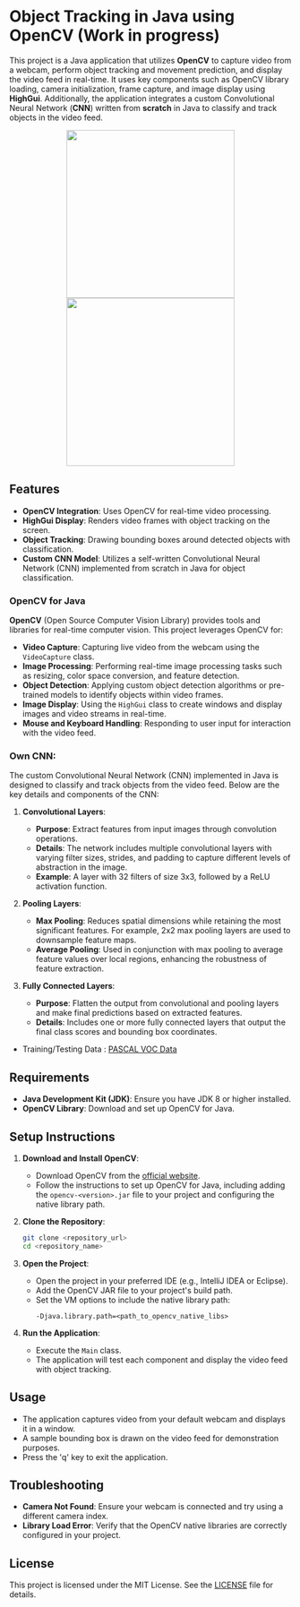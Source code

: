 # Object Tracking in Java using OpenCV (Work in progress)

This project is a Java application that utilizes **OpenCV** to capture video from a webcam, perform object tracking and movement prediction, and display the video feed in real-time. It uses key components such as OpenCV library loading, camera initialization, frame capture, and image display using **HighGui**. Additionally, the application integrates a custom Convolutional Neural Network (**CNN**) written from **scratch** in Java to classify and track objects in the video feed.

<p align="center">
    <img src="https://github.com/user-attachments/assets/660b0931-ad11-417b-86f9-d04adeb78551" height="300" />
    <img src="https://github.com/user-attachments/assets/ae83c22d-dc77-4101-b0d2-f8c1e5d07aab" height="300" />
</p>


## Features

- **OpenCV Integration**: Uses OpenCV for real-time video processing.
- **HighGui Display**: Renders video frames with object tracking on the screen.
- **Object Tracking**: Drawing bounding boxes around detected objects with classification.
- **Custom CNN Model**: Utilizes a self-written Convolutional Neural Network (CNN) implemented from scratch in Java for object classification.

### OpenCV for Java
**OpenCV** (Open Source Computer Vision Library) provides tools and libraries for real-time computer vision. This project leverages OpenCV for:

- **Video Capture**: Capturing live video from the webcam using the `VideoCapture` class.
- **Image Processing**: Performing real-time image processing tasks such as resizing, color space conversion, and feature detection.
- **Object Detection**: Applying custom object detection algorithms or pre-trained models to identify objects within video frames.
- **Image Display**: Using the `HighGui` class to create windows and display images and video streams in real-time.
- **Mouse and Keyboard Handling**: Responding to user input for interaction with the video feed.

### Own CNN:
The custom Convolutional Neural Network (CNN) implemented in Java is designed to classify and track objects from the video feed. Below are the key details and components of the CNN:
1. **Convolutional Layers**:
   - **Purpose**: Extract features from input images through convolution operations.
   - **Details**: The network includes multiple convolutional layers with varying filter sizes, strides, and padding to capture different levels of abstraction in the image.
   - **Example**: A layer with 32 filters of size 3x3, followed by a ReLU activation function.

2. **Pooling Layers**:
   - **Max Pooling**: Reduces spatial dimensions while retaining the most significant features. For example, 2x2 max pooling layers are used to downsample feature maps.
   - **Average Pooling**: Used in conjunction with max pooling to average feature values over local regions, enhancing the robustness of feature extraction.

3. **Fully Connected Layers**:
   - **Purpose**: Flatten the output from convolutional and pooling layers and make final predictions based on extracted features.
   - **Details**: Includes one or more fully connected layers that output the final class scores and bounding box coordinates.

- Training/Testing Data : [PASCAL VOC Data](http://host.robots.ox.ac.uk/pascal/VOC/voc2012/devkit_doc.pdf)
    
## Requirements

- **Java Development Kit (JDK)**: Ensure you have JDK 8 or higher installed.
- **OpenCV Library**: Download and set up OpenCV for Java.

## Setup Instructions

1. **Download and Install OpenCV**:
    - Download OpenCV from the [official website](https://opencv.org/).
    - Follow the instructions to set up OpenCV for Java, including adding the `opencv-<version>.jar` file to your project and configuring the native library path.

2. **Clone the Repository**:
    ```sh
    git clone <repository_url>
    cd <repository_name>
    ```

3. **Open the Project**:
    - Open the project in your preferred IDE (e.g., IntelliJ IDEA or Eclipse).
    - Add the OpenCV JAR file to your project's build path.
    - Set the VM options to include the native library path:
      ```plaintext
      -Djava.library.path=<path_to_opencv_native_libs>
      ```

4. **Run the Application**:
    - Execute the `Main` class.
    - The application will test each component and display the video feed with object tracking.

## Usage

- The application captures video from your default webcam and displays it in a window.
- A sample bounding box is drawn on the video feed for demonstration purposes.
- Press the 'q' key to exit the application.

## Troubleshooting

- **Camera Not Found**: Ensure your webcam is connected and try using a different camera index.
- **Library Load Error**: Verify that the OpenCV native libraries are correctly configured in your project.

## License

This project is licensed under the MIT License. See the [LICENSE](LICENSE) file for details.

